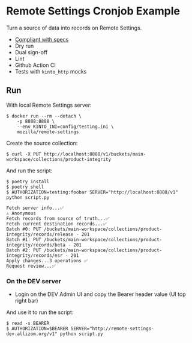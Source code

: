 # Remote Settings Cronjob Example

Turn a source of data into records on Remote Settings.

* [Compliant with specs](https://remote-settings.readthedocs.io/en/latest/support.html#how-do-i-automate-the-publication-of-records-forever)
* Dry run
* Dual sign-off
* Lint
* Github Action CI
* Tests with `kinto_http` mocks

## Run

With local Remote Settings server:

```
$ docker run --rm --detach \
    -p 8888:8888 \
    --env KINTO_INI=config/testing.ini \
    mozilla/remote-settings
```

Create the source collection:

```
$ curl -X PUT http://localhost:8888/v1/buckets/main-workspace/collections/product-integrity
```

And run the script:

```
$ poetry install
$ poetry shell
$ AUTHORIZATION=testing:foobar SERVER="http://localhost:8888/v1" python script.py

Fetch server info...✅
⚠️ Anonymous
Fetch records from source of truth...✅
Fetch current destination records...✅
Batch #0: PUT /buckets/main-workspace/collections/product-integrity/records/release - 201
Batch #1: PUT /buckets/main-workspace/collections/product-integrity/records/beta - 201
Batch #2: PUT /buckets/main-workspace/collections/product-integrity/records/esr - 201
Apply changes...3 operations ✅
Request review...✅
```

### On the DEV server

* Login on the DEV Admin UI and copy the Bearer header value (UI top right bar)

And use it to run the script:

```
$ read -s BEARER
$ AUTHORIZATION=$BEARER SERVER="http://remote-settings-dev.allizom.org/v1" python script.py
